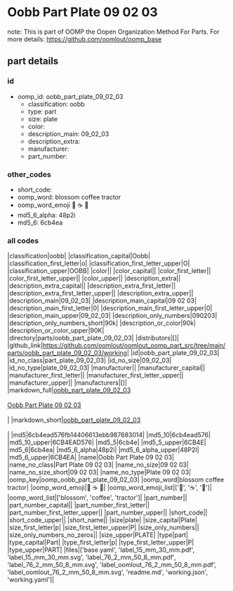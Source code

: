 # Oobb Part Plate 09 02 03  

note: This is part of OOMP the Oopen Organization Method For Parts. For more details: https://github.com/oomlout/oomp_base

##  part details





### id
* oomp_id: oobb_part_plate_09_02_03
  * classification: oobb
  * type: part
  * size: plate
  * color: 
  * description_main: 09_02_03
  * description_extra: 
  * manufacturer: 
  * part_number: 

### other_codes
* short_code: 
* oomp_word: blossom coffee tractor
* oomp_word_emoji :blossom: :coffee: :tractor:
* md5_6_alpha: 48p2i
* md5_6: 6cb4ea

### all codes 
|classification|oobb|
|classification_capital|Oobb|
|classification_first_letter|o|
|classification_first_letter_upper|O|
|classification_upper|OOBB|
|color||
|color_capital||
|color_first_letter||
|color_first_letter_upper||
|color_upper||
|description_extra||
|description_extra_capital||
|description_extra_first_letter||
|description_extra_first_letter_upper||
|description_extra_upper||
|description_main|09_02_03|
|description_main_capital|09 02 03|
|description_main_first_letter|0|
|description_main_first_letter_upper|0|
|description_main_upper|09_02_03|
|description_only_numbers|090203|
|description_only_numbers_short|90k|
|description_or_color|90k|
|description_or_color_upper|90K|
|directory|parts/oobb_part_plate_09_02_03|
|distributors|[]|
|github_link|https://github.com/oomlout/oomlout_oomp_part_src/tree/main/parts/oobb_part_plate_09_02_03/working|
|id|oobb_part_plate_09_02_03|
|id_no_class|part_plate_09_02_03|
|id_no_size|09_02_03|
|id_no_type|plate_09_02_03|
|manufacturer||
|manufacturer_capital||
|manufacturer_first_letter||
|manufacturer_first_letter_upper||
|manufacturer_upper||
|manufacturers|[]|
|markdown_full|[oobb_part_plate_09_02_03](https://github.com/oomlout/oomlout_oomp_part_src/tree/main/parts/oobb_part_plate_09_02_03/working)<br>[](https://github.com/oomlout/oomlout_oomp_part_src/tree/main/parts/oobb_part_plate_09_02_03/working)<br>[Oobb Part Plate 09 02 03](https://github.com/oomlout/oomlout_oomp_part_src/tree/main/parts/oobb_part_plate_09_02_03/working)<br><br>|
|markdown_short|[oobb_part_plate_09_02_03](https://github.com/oomlout/oomlout_oomp_part_src/tree/main/parts/oobb_part_plate_09_02_03/working)<br><br>|
|md5|6cb4ead576fb14406613ebb987683014|
|md5_10|6cb4ead576|
|md5_10_upper|6CB4EAD576|
|md5_5|6cb4e|
|md5_5_upper|6CB4E|
|md5_6|6cb4ea|
|md5_6_alpha|48p2i|
|md5_6_alpha_upper|48P2I|
|md5_6_upper|6CB4EA|
|name|Oobb Part Plate 09 02 03|
|name_no_class|Part Plate 09 02 03|
|name_no_size|09 02 03|
|name_no_size_short|09 02 03|
|name_no_type|Plate 09 02 03|
|oomp_key|oomp_oobb_part_plate_09_02_03|
|oomp_word|blossom coffee tractor|
|oomp_word_emoji|:blossom: :coffee: :tractor:|
|oomp_word_emoji_list|[':blossom:', ':coffee:', ':tractor:']|
|oomp_word_list|['blossom', 'coffee', 'tractor']|
|part_number||
|part_number_capital||
|part_number_first_letter||
|part_number_first_letter_upper||
|part_number_upper||
|short_code||
|short_code_upper||
|short_name||
|size|plate|
|size_capital|Plate|
|size_first_letter|p|
|size_first_letter_upper|P|
|size_only_numbers||
|size_only_numbers_no_zeros||
|size_upper|PLATE|
|type|part|
|type_capital|Part|
|type_first_letter|p|
|type_first_letter_upper|P|
|type_upper|PART|
|files|['base.yaml', 'label_15_mm_30_mm.pdf', 'label_15_mm_30_mm.svg', 'label_76_2_mm_50_8_mm.pdf', 'label_76_2_mm_50_8_mm.svg', 'label_oomlout_76_2_mm_50_8_mm.pdf', 'label_oomlout_76_2_mm_50_8_mm.svg', 'readme.md', 'working.json', 'working.yaml']|
